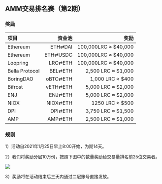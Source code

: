 ## AMM交易排名赛（第2期）


### 奖励

| **项目** | **资金池** | **奖励** |
| :--- | ---: | ---: |
Ethereum | ETH⇄DAI |  100,000LRC ≈  $40,000
Ethereum | ETH⇄USDC |  100,000LRC ≈  $40,000
Loopring | LRC⇄ETH |  100,000LRC ≈  $40,000
Bella Protocol | BEL⇄ETH | 2,500 LRC ≈  $1,000
BoringDAO | oBTC⇄ETH |  1,000 LRC ≈  $400
Bifrost | vETH⇄ETH | 5,000 LRC ≈  $2,000
ENJ | ENJ⇄ETH |  5,000 LRC ≈  $2,000
NIOX | NIOX⇄ETH |  1250 LRC ≈  $500
DPI | DPI⇄ETH |  3,750 LRC ≈  $1,500
AMP | AMP⇄ETH |  2,500 LRC ≈  $1,000




### 规则


1）活动自2021年1月25日早上8:00开始，为期14天。

2）我们将奖励分层10万份，按照下图中的数量奖励给交易量排名前25位交易者。

![](/markdown/images/program_2.png "")

3）奖励将在活动结束后三天内通过二层账号直接发放。
